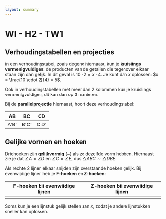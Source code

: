 ```yaml
---
layout: summary
---
```


# WI - H2 - TW1

## Verhoudingstabellen en projecties

In een verhoudingstabel, zoals degene hiernaast, kun je **kruislings** **vermenigvuldigen**: de producten van de getallen die tegenover elkaar staan zijn dan gelijk. In dit geval is $10 \cdot 2 = x \cdot 4$. Je kunt dan *x* oplossen: $x = \frac{10 \cdot 2}{4} = 5$.

Ook in verhoudingstabellen met meer dan 2 kolommen kun je kruislings vermenigvuldigen, dit kan dan op 3 manieren.

Bij de **parallelprojectie** hiernaast, hoort deze verhoudingstabel:

| AB   | BC   | CD   |
|------|------|------|
| A'B' | B'C' | C'D' |

## Gelijke vormen en hoeken

Driehoeken zijn **gelijkvormig** (~) als ze dezelfde vorm hebben. Hiernaast zie je dat $\angle A = \angle D$ en $\angle C = \angle E$, dus $\bigtriangleup ABC \sim \bigtriangleup DBE$.

Als rechte 2 lijnen elkaar snijden zijn overstaande hoeken gelijk. Bij evenwijdige lijnen heb je **F-hoeken** en **Z-hoeken**:

| **F-hoeken** bij evenwijdige lijnen | **Z-hoeken** bij evenwijdige lijnen |
|----|----|
|  |  |

Soms kun je een lijnstuk gelijk stellen aan *x*, zodat je andere lijnstukken sneller kan oplossen.
